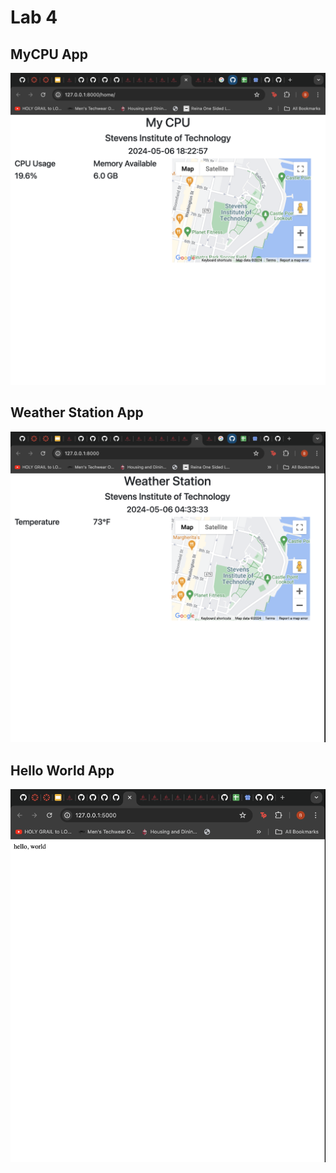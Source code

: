 # Lab 4
## MyCPU App
![alt text](CPE322_lab4_p1.png)

## Weather Station App
![alt text](CPE322_lab4_p2.png)

## Hello World App
![alt text](CPE322_lab4_p3.png)
